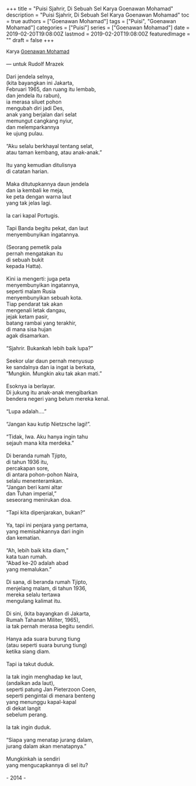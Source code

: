 +++
title = "Puisi Sjahrir, Di Sebuah Sel Karya Goenawan Mohamad"
description = "Puisi Sjahrir, Di Sebuah Sel Karya Goenawan Mohamad"
toc = true
authors = ["Goenawan Mohamad"]
tags = ["Puisi", "Goenawan Mohamad"]
categories = ["Puisi"]
series = ["Goenawan Mohamad"]
date = 2019-02-20T19:08:00Z
lastmod = 2019-02-20T19:08:00Z
featuredImage = ""
draft = false
+++

<div style="text-align: justify;">
<div style="font-size: small;">Karya <a href="/authors/goenawan-mohamad/" target="_blank">Goenawan Mohamad</a></div><br />
— untuk Rudolf Mrazek<br /><br />Dari jendela selnya,<br />(kita bayangkan ini Jakarta,<br />Februari 1965, dan ruang itu lembab,<br />dan jendela itu rabun),<br />ia merasa siluet pohon<br />mengubah diri jadi Des,<br />anak yang berjalan dari selat<br />memungut cangkang nyiur,<br />dan melemparkannya<br />ke ujung pulau.<br /><br />“Aku selalu berkhayal tentang selat,<br />atau taman kembang, atau anak-anak.”<br /><br />Itu yang kemudian ditulisnya<br />di catatan harian.<br /><br />Maka ditutupkannya daun jendela<br />dan ia kembali ke meja,<br />ke peta dengan warna laut<br />yang tak jelas lagi.<br /><br />Ia cari kapal Portugis.<br /><br />Tapi Banda begitu pekat, dan laut<br />menyembunyikan ingatannya.<br /><br />(Seorang pemetik pala<br />pernah mengatakan itu<br />di sebuah bukit<br />kepada Hatta).<br /><br />Kini ia mengerti: juga peta<br />menyembunyikan ingatannya,<br />seperti malam Rusia<br />menyembunyikan sebuah kota.<br />Tiap pendarat tak akan<br />mengenali letak dangau,<br />jejak ketam pasir,<br />batang rambai yang terakhir,<br />di mana sisa hujan<br />agak disamarkan.<br /><br />“Sjahrir. Bukankah lebih baik lupa?”<br /><br />Seekor ular daun pernah menyusup<br />ke sandalnya dan ia ingat ia berkata,<br />“Mungkin. Mungkin aku tak akan mati.”<br /><br />Esoknya ia berlayar.<br />Di jukung itu anak-anak mengibarkan<br />bendera negeri yang belum mereka kenal.<br /><br />“Lupa adalah….”<br /><br />“Jangan kau kutip Nietzsche lagi!”.<br /><br />“Tidak, Iwa. Aku hanya ingin tahu<br />sejauh mana kita merdeka.”<br /><br />Di beranda rumah Tjipto,<br />di tahun 1936 itu,<br />percakapan sore,<br />di antara pohon-pohon Naira,<br />selalu menenteramkan.<br />“Jangan beri kami altar<br />dan Tuhan imperial,”<br />seseorang menirukan doa.<br /><br />“Tapi kita dipenjarakan, bukan?”<br /><br />Ya, tapi ini penjara yang pertama,<br />yang memisahkannya dari ingin<br />dan kematian.<br /><br />“Ah, lebih baik kita diam,”<br />kata tuan rumah.<br />“Abad ke-20 adalah abad<br />yang memalukan.”<br /><br />Di sana, di beranda rumah Tjipto,<br />menjelang malam, di tahun 1936,<br />mereka selalu tertawa<br />mengulang kalimat itu.<br /><br />Di sini, (kita bayangkan di Jakarta,<br />Rumah Tahanan Militer, 1965),<br />ia tak pernah merasa begitu sendiri.<br /><br />Hanya ada suara burung tiung<br />(atau seperti suara burung tiung)<br />ketika siang diam.<br /><br />Tapi ia takut duduk.<br /><br />Ia tak ingin menghadap ke laut,<br />(andaikan ada laut),<br />seperti patung Jan Pieterzoon Coen,<br />seperti pengintai di menara benteng<br />yang menunggu kapal-kapal<br />di dekat langit<br />sebelum perang.<br /><br />Ia tak ingin duduk.<br /><br />“Siapa yang menatap jurang dalam,<br />jurang dalam akan menatapnya.”<br /><br />Mungkinkah ia sendiri<br />yang mengucapkannya di sel itu?<br /><br />- 2014 -</div>
